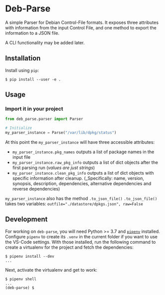 # Deb-Parse

A simple Parser for Debian Control-File formats. It exposes three attributes with information from the input Control File, and one method to export the information to a JSON file.

A CLI functionality may be added later.

## Installation

Install using `pip`:

```
$ pip install --user -e .
```

## Usage

### Import it in your project

```python
from deb_parse.parser import Parser

# Initialize
my_parser_instance = Parse("/var/lib/dpkg/status")
```

At this point the `my_parser_instance` will have three accessible attributes:
* `my_parser_instance.pkg_names` outputs a list of package names in the input file
* `my_parser_instance.raw_pkg_info` outputs a list of dict objects after the first parsing run (_values are just strings_)
* `my_parser_instance.clean_pkg_info` outputs a list of dict objects with specific information after cleanup. (_Specifically: name, version, synopsis, description, dependencies, alternative dependencies and reverse dependencies)

`my_parser_instance` also has the method `.to_json_file()`
`.to_json_file()` takes two variables: `outfile="./datastore/dpkgs.json", raw=False`


## Development

For working on `deb-parse`, you will need Python >= 3.7 and [`pipenv`][1] installed. Configure `pipenv` to create its `.venv` in the current folder if you want to use the VS-Code settings. With those installed, run the following command to create a virtualenv for the project and fetch the dependencies:

```
$ pipenv install --dev
...
```

Next, activate the virtualenv and get to work:

```
$ pipenv shell
...
(deb-parse) $
```

[1]: https://docs.pipenv.org/en/latest/